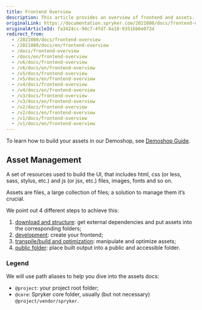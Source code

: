 ```yaml
---
title: Frontend Overview
description: This article provides an overview of frontend and assets.
originalLink: https://documentation.spryker.com/2021080/docs/frontend-overview
originalArticleId: fa3424cc-94c7-4fd7-8a18-9351bb6e072d
redirect_from:
  - /2021080/docs/frontend-overview
  - /2021080/docs/en/frontend-overview
  - /docs/frontend-overview
  - /docs/en/frontend-overview
  - /v6/docs/frontend-overview
  - /v6/docs/en/frontend-overview
  - /v5/docs/frontend-overview
  - /v5/docs/en/frontend-overview
  - /v4/docs/frontend-overview
  - /v4/docs/en/frontend-overview
  - /v3/docs/frontend-overview
  - /v3/docs/en/frontend-overview
  - /v2/docs/frontend-overview
  - /v2/docs/en/frontend-overview
  - /v1/docs/frontend-overview
  - /v1/docs/en/frontend-overview
---
```


To learn how to build your assets in our Demoshop, see [Demoshop Guide](/docs/scos/dev/legacy-demoshop/{{page.version}}/demoshop-guide.html).

## Asset Management
A set of resources used to build the UI, that includes html, css (or less, sass, stylus, etc.) and js (or jsx, etc.) files, images, fonts and so on.

Assets are files, a large collection of files; a solution to manage them it’s crucial.

We point out 4 different steps to achieve this:

1. [download and structure](/docs/scos/dev/legacy-demoshop/{{page.version}}/download-and-structure.html): get external dependencies and put assets into the corresponding folders;
2. [development](/docs/scos/dev/sdk/{{page.version}}/development.html): create your frontend;
3. [transpile/build and optimization](/docs/scos/dev/legacy-demoshop/{{page.version}}/build-and-optimization.html): manipulate and optimize assets;
4. [public folder](/docs/scos/dev/legacy-demoshop/{{page.version}}/public-folder.html): place built output into a public and accessible folder.

### Legend
We will use path aliases to help you dive into the assets docs:

* `@project`: your project root folder;
* `@core`: Spryker core folder, usually (but not necessary) `@project/vendor/spryker`.
